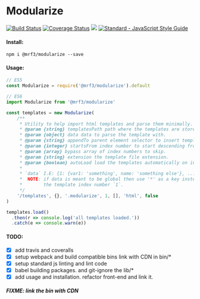 
<p align='center'>
  <h1> Modularize </h1>

  <a href='https://travis-ci.org/mrf345/modularize'> <img src='https://travis-ci.org/mrf345/modularize.svg?branch=master' alt='Build Status' /></a>
  <a href='https://coveralls.io/github/mrf345/modularize?branch=testing'><img src='https://coveralls.io/repos/github/mrf345/modularize/badge.svg?branch=testing' alt='Coverage Status' /></a>
  <a href='https://www.npmjs.com/package/@mrf3/modularize'><img src='https://img.shields.io/npm/v/@mrf3/modularize' /></a>
  <a href="https://standardjs.com"><img src="https://img.shields.io/badge/code_style-standard-brightgreen.svg" alt="Standard - JavaScript Style Guide"></a>
</p>

#### Install:
`npm i @mrf3/modularize --save`

#### Usage:
```javascript
// ES5
const Modularize = require('@mrf3/modularize').default

// ES6
import Modularize from '@mrf3/modularize'

const templates = new Modularize(
    /**
     * Utility to help import html templates and parse them minimally.
     * @param {string} templatesPath path where the templates are stored.
     * @param {object} data data to parse the template with.
     * @param {string} appendTo parent element selector to insert templates under.
     * @param {integer} startsFrom index number to start descending from.
     * @param {array} bypass array of index numbers to skip.
     * @param {string} extension the template file extension.
     * @param {boolean} autoLoad load the templates automatically on initiation.
     * 
     * `data` I.E: {1: {var1: 'something', name: 'something else'}, ...}
     *  NOTE: if data is meant to be global then use '*' as a key instead of
     *        the template index number `1`.
     */
    '/templates', {}, '.modularize', 1, [], 'html', false
)

templates.load()
  .then(r => console.log('all templates loaded.'))
  .catch(e => console.warn(e))
```


#### TODO:
- [x] add travis and coveralls
- [x] setup webpack and build compatible bins link with CDN in bin/*
- [x] setup standard js linting and lint code
- [x] babel building packages. and git-ignore the lib/*
- [x] add usage and installation. refactor front-end and link it.

##### FIXME: link the bin with CDN
